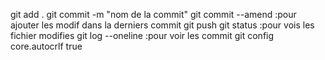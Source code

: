 git add .
    git commit -m "nom de la commit"
    git commit --amend   :pour ajouter les modif dans la derniers commit
    git push
    git status         :pour vois les fichier modifies
    git log --oneline  :pour voir les commit
    git config core.autocrlf true